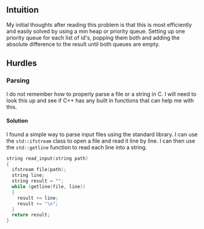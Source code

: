 ## Intuition

My initial thoughts after reading this problem is that this is most efficiently and easily solved by using a min heap or priority queue. Setting up one priority queue for each list of id's, popping them both and adding the absolute difference to the result until both queues are empty.

## Hurdles

### Parsing

I do not remember how to properly parse a file or a string in C. I will need to look this up and see if C++ has any built in functions that can help me with this.

#### Solution

I found a simple way to parse input files using the standard library. I can use the `std::ifstream` class to open a file and read it line by line. I can then use the `std::getline` function to read each line into a string. 

```cpp
string read_input(string path)
{
  ifstream file(path);
  string line;
  string result = "";
  while (getline(file, line))
  {
    result += line;
    result += "\n";
  }
  return result;
}
```
